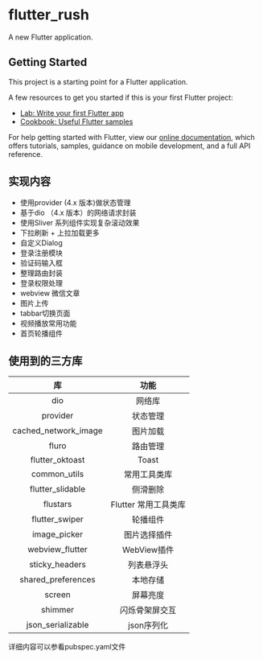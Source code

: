 # flutter_rush

A new Flutter application.

## Getting Started

This project is a starting point for a Flutter application.

A few resources to get you started if this is your first Flutter project:

- [Lab: Write your first Flutter app](https://flutter.dev/docs/get-started/codelab)
- [Cookbook: Useful Flutter samples](https://flutter.dev/docs/cookbook)

For help getting started with Flutter, view our
[online documentation](https://flutter.dev/docs), which offers tutorials,
samples, guidance on mobile development, and a full API reference.

## 实现内容
+ 使用provider (4.x 版本)做状态管理
+ 基于dio （4.x 版本）的网络请求封装
+ 使用Sliver 系列组件实现复杂滚动效果
+ 下拉刷新 + 上拉加载更多
+ 自定义Dialog
+ 登录注册模块
+ 验证码输入框
+ 整理路由封装
+ 登录权限处理
+ webview 微信文章
+ 图片上传
+ tabbar切换页面
+ 视频播放常用功能
+ 首页轮播组件

## 使用到的三方库

库 | 功能 |
:-: | :-: |
dio | 网络库 |
provider | 状态管理 |
cached_network_image | 图片加载 |
fluro | 路由管理 |
flutter_oktoast | Toast |
common_utils | 常用工具类库 |
flutter_slidable | 侧滑删除 |
flustars | Flutter 常用工具类库 |
flutter_swiper | 轮播组件 |
image_picker | 图片选择插件 |
webview_flutter | WebView插件 |
sticky_headers | 列表悬浮头 |
shared_preferences | 本地存储
screen | 屏幕亮度
shimmer | 闪烁骨架屏交互
json_serializable | json序列化

详细内容可以参看pubspec.yaml文件
